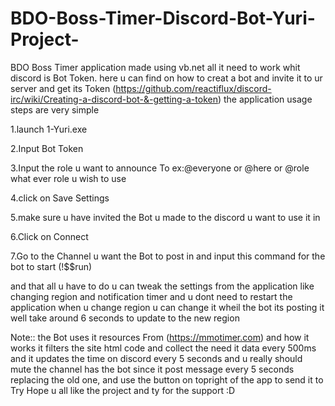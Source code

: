 # BDO-Boss-Timer-Discord-Bot-Yuri-Project-
BDO Boss Timer application made using vb.net all it need to work whit discord is Bot Token.
here u can find on how to creat a bot and invite it to ur server and get its Token (https://github.com/reactiflux/discord-irc/wiki/Creating-a-discord-bot-&-getting-a-token)
the application usage steps are very simple

1.launch 1-Yuri.exe

2.Input Bot Token
 
3.Input the role u want to announce To ex:@everyone or @here or @role what ever role u wish to use

4.click on Save Settings 

5.make sure u have invited the Bot u made to the discord u want to use it in 

6.Click on Connect

7.Go to the Channel u want the Bot to post in and input this command for the bot to start (!$$run)

and that all u have to do u can tweak the settings from the application like changing region and notification timer and u dont need to restart 
the application when u change region u can change it wheil the bot its posting it well take around 6 seconds to update to the new region 

Note:: the Bot uses it resources From (https://mmotimer.com) and how it works it filters the site html code and collect the need it data every 500ms 
and it updates the time on discord every 5 seconds and u really should mute the channel has the bot since it post message every 5 seconds replacing the old 
one, and use the button on topright of the app to send it to Try Hope u all like the project and ty for the support :D 
